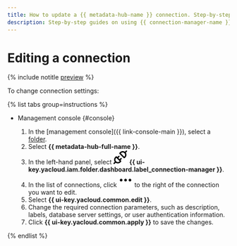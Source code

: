 ```yaml
---
title: How to update a {{ metadata-hub-name }} connection. Step-by-step guides
description: Step-by-step guides on using {{ connection-manager-name }} in {{ yandex-cloud }}. In this tutorial, you will learn how to modify connections.
---
```


# Editing a connection

{% include notitle [preview](../../_includes/note-preview.md) %}

To change connection settings:

{% list tabs group=instructions %}

- Management console {#console}

  1. In the [management console]({{ link-console-main }}), select a [folder](../../resource-manager/concepts/resources-hierarchy.md#folder).
  1. Select **{{ metadata-hub-full-name }}**.
  1. In the left-hand panel, select ![image](../../_assets/console-icons/plug-connection.svg) **{{ ui-key.yacloud.iam.folder.dashboard.label_connection-manager }}**.
  1. In the list of connections, click ![image](../../_assets/console-icons/ellipsis.svg) to the right of the connection you want to edit.
  1. Select **{{ ui-key.yacloud.common.edit }}**.
  1. Change the required connection parameters, such as description, labels, database server settings, or user authentication information.
  1. Click **{{ ui-key.yacloud.common.apply }}** to save the changes.

{% endlist %}


